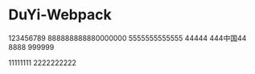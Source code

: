 # DuYi-Webpack
123456789
888888888880000000
5555555555555
44444
444中国44
8888
999999

11111111
2222222222
